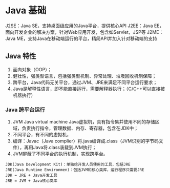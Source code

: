 # Java 基础

J2SE：Java SE，支持桌面级应用的Java平台，提供核心API
J2EE：Java EE，面向开发企业的解决方案，针对Web应用开发，包含如Servlet，JSP等
J2ME：Java ME，支持Java在移动端运行的平台，精简API并加入针对移动端的支持

## Java 特性
1. 面向对象（OOP）；
2. 健壮性，强类型语言，包括强类型机制、异常处理、垃圾回收机制保障；
3. 跨平台，Java代码无关平台，通过JVM、JRE来满足不同平台运行要求；
4. Java是解释性语言，即不能直接运行，需要解释器执行；（C/C++可以直接被机器执行）

### Java 跨平台运行
1. JVM Java virtual machine Java虚拟机，具有指令集并使用不同的存储区域，负责执行指令，管理数据、内存、寄存器，包含在JDK中；
2. 不同平台，有不同的虚拟机，
3. 编译：Javac（Java complier）将.java编译成.class（JVM识别的字节码文件），再用Java将.class装载到JVM执行；
4. JVM屏蔽了不同平台的执行机制，实现跨平台。

``` 
JDK(Java Development Kit)：单独给开发人员使用的工具，包括JRE
JRE(Java Runtime Environmen)：包括JVM和核心类库，运行程序只需要JRE
JDK = JRE + Java开发工具
JRE = JVM + Java核心类库
```


